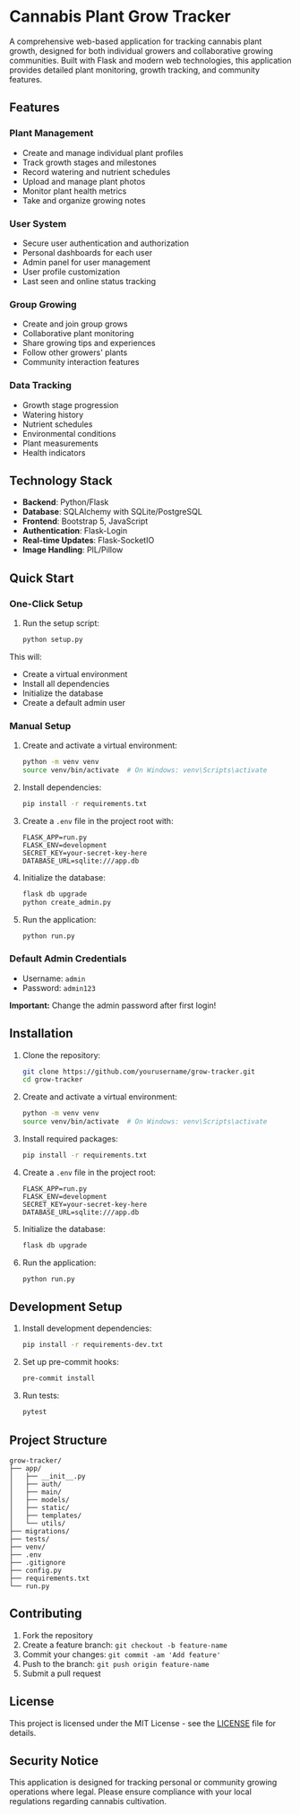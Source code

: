 # Cannabis Plant Grow Tracker

A comprehensive web-based application for tracking cannabis plant growth, designed for both individual growers and collaborative growing communities. Built with Flask and modern web technologies, this application provides detailed plant monitoring, growth tracking, and community features.

## Features

### Plant Management
- Create and manage individual plant profiles
- Track growth stages and milestones
- Record watering and nutrient schedules
- Upload and manage plant photos
- Monitor plant health metrics
- Take and organize growing notes

### User System
- Secure user authentication and authorization
- Personal dashboards for each user
- Admin panel for user management
- User profile customization
- Last seen and online status tracking

### Group Growing
- Create and join group grows
- Collaborative plant monitoring
- Share growing tips and experiences
- Follow other growers' plants
- Community interaction features

### Data Tracking
- Growth stage progression
- Watering history
- Nutrient schedules
- Environmental conditions
- Plant measurements
- Health indicators

## Technology Stack

- **Backend**: Python/Flask
- **Database**: SQLAlchemy with SQLite/PostgreSQL
- **Frontend**: Bootstrap 5, JavaScript
- **Authentication**: Flask-Login
- **Real-time Updates**: Flask-SocketIO
- **Image Handling**: PIL/Pillow

## Quick Start

### One-Click Setup

1. Run the setup script:
   ```bash
   python setup.py
   ```

This will:
- Create a virtual environment
- Install all dependencies
- Initialize the database
- Create a default admin user

### Manual Setup

1. Create and activate a virtual environment:
   ```bash
   python -m venv venv
   source venv/bin/activate  # On Windows: venv\Scripts\activate
   ```

2. Install dependencies:
   ```bash
   pip install -r requirements.txt
   ```

3. Create a `.env` file in the project root with:
   ```
   FLASK_APP=run.py
   FLASK_ENV=development
   SECRET_KEY=your-secret-key-here
   DATABASE_URL=sqlite:///app.db
   ```

4. Initialize the database:
   ```bash
   flask db upgrade
   python create_admin.py
   ```

5. Run the application:
   ```bash
   python run.py
   ```

### Default Admin Credentials
- Username: `admin`
- Password: `admin123`

**Important:** Change the admin password after first login!

## Installation

1. Clone the repository:
   ```bash
   git clone https://github.com/yourusername/grow-tracker.git
   cd grow-tracker
   ```

2. Create and activate a virtual environment:
   ```bash
   python -m venv venv
   source venv/bin/activate  # On Windows: venv\Scripts\activate
   ```

3. Install required packages:
   ```bash
   pip install -r requirements.txt
   ```

4. Create a `.env` file in the project root:
   ```
   FLASK_APP=run.py
   FLASK_ENV=development
   SECRET_KEY=your-secret-key-here
   DATABASE_URL=sqlite:///app.db
   ```

5. Initialize the database:
   ```bash
   flask db upgrade
   ```

6. Run the application:
   ```bash
   python run.py
   ```

## Development Setup

1. Install development dependencies:
   ```bash
   pip install -r requirements-dev.txt
   ```

2. Set up pre-commit hooks:
   ```bash
   pre-commit install
   ```

3. Run tests:
   ```bash
   pytest
   ```

## Project Structure

```
grow-tracker/
├── app/
│   ├── __init__.py
│   ├── auth/
│   ├── main/
│   ├── models/
│   ├── static/
│   ├── templates/
│   └── utils/
├── migrations/
├── tests/
├── venv/
├── .env
├── .gitignore
├── config.py
├── requirements.txt
└── run.py
```

## Contributing

1. Fork the repository
2. Create a feature branch: `git checkout -b feature-name`
3. Commit your changes: `git commit -am 'Add feature'`
4. Push to the branch: `git push origin feature-name`
5. Submit a pull request

## License

This project is licensed under the MIT License - see the [LICENSE](LICENSE) file for details.

## Security Notice

This application is designed for tracking personal or community growing operations where legal. Please ensure compliance with your local regulations regarding cannabis cultivation.
